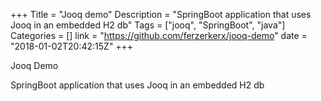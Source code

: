 +++
Title = "Jooq demo"
Description = "SpringBoot application that uses Jooq in an embedded H2 db"
Tags = ["jooq", "SpringBoot", "java"]
Categories = []
link = "https://github.com/ferzerkerx/jooq-demo"
date = "2018-01-02T20:42:15Z"
+++

Jooq Demo

SpringBoot application that uses Jooq in an embedded H2 db
